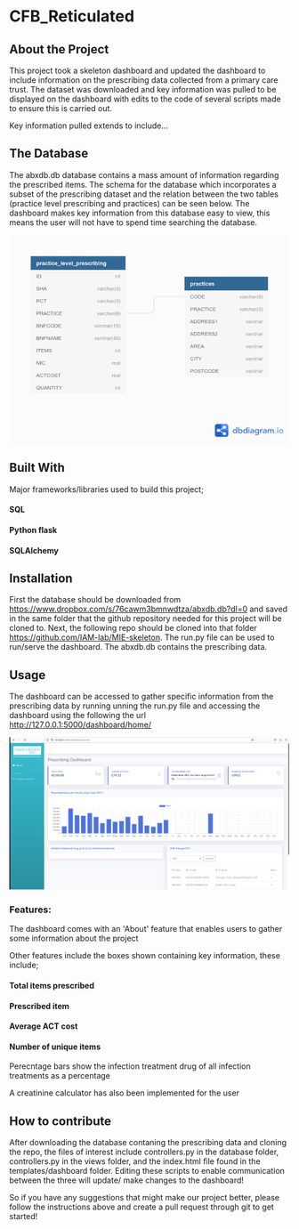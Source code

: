 # CFB_Reticulated

## About the Project

This project took a skeleton dashboard and updated the dashboard to include information on the prescribing data collected from a primary care trust.
The dataset was downloaded and key information was pulled to be displayed on the dashboard with edits to the code of several scripts made to ensure this is carried out.

Key information pulled extends to include...

## The Database

The abxdb.db database contains a mass amount of information regarding the prescribed items. The schema for the database which incorporates a subset of the prescribing dataset and the relation between the two tables (practice level prescribing and practices) can be seen below. The dashboard makes key information from this database easy to view, this means the user will not have to spend time searching the database.

![Database schema and relationships between the practice_level_prescribing and practices tables](/DB_diagram.png "Database schema and relationships between the practice_level_prescribing and practices tables")

## Built With

Major frameworks/libraries used to build this project;

#### SQL
#### Python flask
#### SQLAlchemy

## Installation

First the database should be downloaded from https://www.dropbox.com/s/76cawm3bmnwdtza/abxdb.db?dl=0 and saved in the same folder that the github repository needed for this project will be cloned to.
Next, the following repo should be cloned into that folder https://github.com/IAM-lab/MIE-skeleton. The run.py file can be used to run/serve the dashboard. The abxdb.db contains the prescribing data.


## Usage

The dashboard can be accessed to gather specific information from the prescribing data by running unning the run.py file and accessing the dashboard using the following the url http://127.0.0.1:5000/dashboard/home/


![Screenshot of the prescribing dashboard](/imgD.png "Screenshot of the prescribing dashboard")

### Features:

The dashboard comes with an 'About' feature that enables users to gather some information about the project

Other features include the boxes shown containing key information, these include;

#### Total items prescribed
#### Prescribed item
#### Average ACT cost
#### Number of unique items

Perecntage bars show the infection treatment drug of all infection treatments as a percentage

A creatinine calculator has also been implemented for the user

## How to contribute
After downloading the database contaning the prescribing data and cloning the repo, the files of interest include controllers.py in the database folder, controllers.py in the views folder,
and the index.html file found in the templates/dashboard folder. Editing these scripts to enable communication between the three will update/ make changes to the dashboard!

So if you have any suggestions that might make our project better, please follow the instructions above and create a pull request through git to get started!
